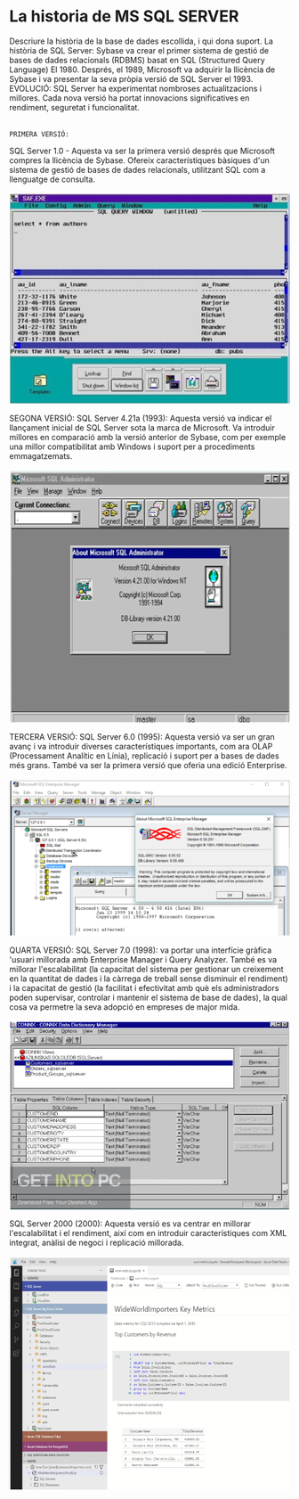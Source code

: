 # La historia de MS SQL SERVER
Descriure la història de la base de dades escollida, i qui dona suport. La història de SQL Server: Sybase va crear el primer sistema de gestió de bases de dades relacionals (RDBMS) basat en SQL (Structured Query Language) El 1980. Després, el 1989, Microsoft va adquirir la llicència de Sybase i va presentar la seva pròpia versió de SQL Server el 1993. EVOLUCIÓ: SQL Server ha experimentat nombroses actualitzacions i millores. Cada nova versió ha portat innovacions significatives en rendiment, seguretat i funcionalitat. <br>
<br>
```
PRIMERA VERSIÓ:
```
SQL Server 1.0 - Aquesta va ser la primera versió després que Microsoft compres la llicència de Sybase. Ofereix característiques bàsiques d'un sistema de gestió de bases de dades relacionals, utilitzant SQL com a llenguatge de consulta. <br>
 <br>
![Versio1_img](Imatges/v1.png) <br>

SEGONA VERSIÓ: SQL Server 4.21a (1993): Aquesta versió va indicar el llançament inicial de SQL Server sota la marca de Microsoft. Va introduir millores en comparació amb la versió anterior de Sybase, com per exemple una millor compatibilitat amb Windows i suport per a procediments emmagatzemats.<br>
 <br>
![Versio2_img](Imatges/v2.png) <br>

TERCERA VERSIÓ: SQL Server 6.0 (1995): Aquesta versió va ser un gran avanç i va introduir diverses característiques importants, com ara OLAP (Processament Analític en Línia), replicació i suport per a bases de dades més grans. També va ser la primera versió que oferia una edició Enterprise.<br>
 <br>
![Versio3](Imatges/v3.png) <br>

QUARTA VERSIÓ: SQL Server 7.0 (1998): va portar una interfície gràfica 'usuari millorada amb Enterprise Manager i Query Analyzer. També es va millorar l'escalabilitat (la capacitat del sistema per gestionar un creixement en la quantitat de dades i la càrrega de treball sense disminuir el rendiment) i la capacitat de gestió (la facilitat i efectivitat amb què els administradors poden supervisar, controlar i mantenir el sistema de base de dades), la qual cosa va permetre la seva adopció en empreses de major mida. <br>
 <br>
![Versio4](Imatges/v4.png) <br>

SQL Server 2000 (2000): Aquesta versió es va centrar en millorar l'escalabilitat i el rendiment, així com en introduir característiques com XML integrat, anàlisi de negoci i replicació millorada. <br>
 <br>
![Versio5](Imatges/v5.png) <br>
